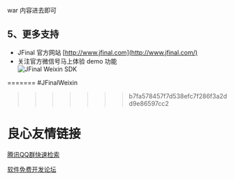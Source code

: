  war  内容进去即可

## 5、更多支持
- JFinal 官方网站  [http://www.jfinal.com](http://www.jfinal.com/) 
- 关注官方微信号马上体验 demo 功能  
![JFinal Weixin SDK](http://static.oschina.net/uploads/space/2015/0211/181947_2431_201137.jpg) 


=======
#JFinalWeixin
>>>>>>> b7fa578457f7d538efc7f286f3a2dd9e86597cc2


 # 良心友情链接

[腾讯QQ群快速检索](http://u.720life.cn/s/8cf73f7c)

[软件免费开发论坛](http://u.720life.cn/s/bbb01dc0)
